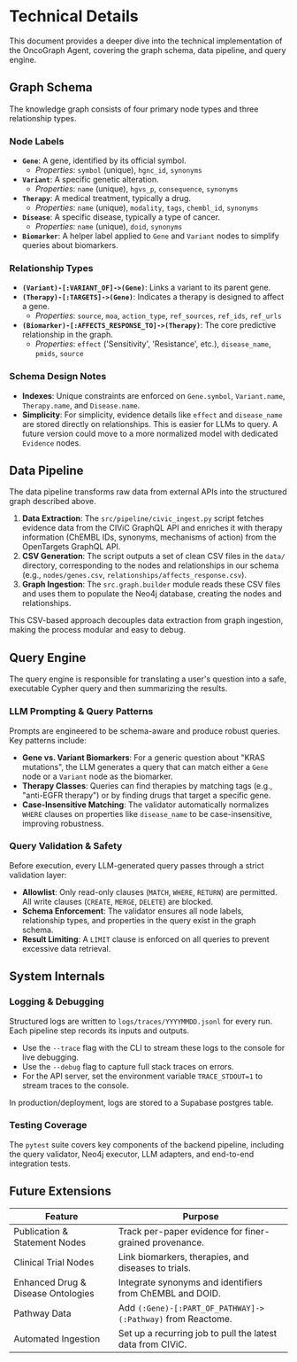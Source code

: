 # Technical Details

This document provides a deeper dive into the technical implementation of the OncoGraph Agent, covering the graph schema, data pipeline, and query engine.

## Graph Schema

The knowledge graph consists of four primary node types and three relationship types.

### Node Labels

- **`Gene`**: A gene, identified by its official symbol.
  - *Properties*: `symbol` (unique), `hgnc_id`, `synonyms`
- **`Variant`**: A specific genetic alteration.
  - *Properties*: `name` (unique), `hgvs_p`, `consequence`, `synonyms`
- **`Therapy`**: A medical treatment, typically a drug.
  - *Properties*: `name` (unique), `modality`, `tags`, `chembl_id`, `synonyms`
- **`Disease`**: A specific disease, typically a type of cancer.
  - *Properties*: `name` (unique), `doid`, `synonyms`
- **`Biomarker`**: A helper label applied to `Gene` and `Variant` nodes to simplify queries about biomarkers.

### Relationship Types

- **`(Variant)-[:VARIANT_OF]->(Gene)`**: Links a variant to its parent gene.
- **`(Therapy)-[:TARGETS]->(Gene)`**: Indicates a therapy is designed to affect a gene.
  - *Properties*: `source`, `moa`, `action_type`, `ref_sources`, `ref_ids`, `ref_urls`
- **`(Biomarker)-[:AFFECTS_RESPONSE_TO]->(Therapy)`**: The core predictive relationship in the graph.
  - *Properties*: `effect` ('Sensitivity', 'Resistance', etc.), `disease_name`, `pmids`, `source`

### Schema Design Notes

- **Indexes**: Unique constraints are enforced on `Gene.symbol`, `Variant.name`, `Therapy.name`, and `Disease.name`.
- **Simplicity**: For simplicity, evidence details like `effect` and `disease_name` are stored directly on relationships. This is easier for LLMs to query. A future version could move to a more normalized model with dedicated `Evidence` nodes.

## Data Pipeline

The data pipeline transforms raw data from external APIs into the structured graph described above.

1.  **Data Extraction**: The `src/pipeline/civic_ingest.py` script fetches evidence data from the CIViC GraphQL API and enriches it with therapy information (ChEMBL IDs, synonyms, mechanisms of action) from the OpenTargets GraphQL API.
2.  **CSV Generation**: The script outputs a set of clean CSV files in the `data/` directory, corresponding to the nodes and relationships in our schema (e.g., `nodes/genes.csv`, `relationships/affects_response.csv`).
3.  **Graph Ingestion**: The `src.graph.builder` module reads these CSV files and uses them to populate the Neo4j database, creating the nodes and relationships.

This CSV-based approach decouples data extraction from graph ingestion, making the process modular and easy to debug.

## Query Engine

The query engine is responsible for translating a user's question into a safe, executable Cypher query and then summarizing the results.

### LLM Prompting & Query Patterns

Prompts are engineered to be schema-aware and produce robust queries. Key patterns include:
-   **Gene vs. Variant Biomarkers**: For a generic question about "KRAS mutations", the LLM generates a query that can match either a `Gene` node or a `Variant` node as the biomarker.
-   **Therapy Classes**: Queries can find therapies by matching tags (e.g., "anti-EGFR therapy") or by finding drugs that target a specific gene.
-   **Case-Insensitive Matching**: The validator automatically normalizes `WHERE` clauses on properties like `disease_name` to be case-insensitive, improving robustness.

### Query Validation & Safety

Before execution, every LLM-generated query passes through a strict validation layer:
-   **Allowlist**: Only read-only clauses (`MATCH`, `WHERE`, `RETURN`) are permitted. All write clauses (`CREATE`, `MERGE`, `DELETE`) are blocked.
-   **Schema Enforcement**: The validator ensures all node labels, relationship types, and properties in the query exist in the graph schema.
-   **Result Limiting**: A `LIMIT` clause is enforced on all queries to prevent excessive data retrieval.

## System Internals

### Logging & Debugging

Structured logs are written to `logs/traces/YYYYMMDD.jsonl` for every run. Each pipeline step records its inputs and outputs.
-   Use the `--trace` flag with the CLI to stream these logs to the console for live debugging.
-   Use the `--debug` flag to capture full stack traces on errors.
-   For the API server, set the environment variable `TRACE_STDOUT=1` to stream traces to the console.

In production/deployment, logs are stored to a Supabase postgres table.


### Testing Coverage

The `pytest` suite covers key components of the backend pipeline, including the query validator, Neo4j executor, LLM adapters, and end-to-end integration tests.

## Future Extensions

| Feature                             | Purpose                                                     |
| ----------------------------------- | ----------------------------------------------------------- |
| Publication & Statement Nodes       | Track per-paper evidence for finer-grained provenance.      |
| Clinical Trial Nodes                | Link biomarkers, therapies, and diseases to trials.         |
| Enhanced Drug & Disease Ontologies | Integrate synonyms and identifiers from ChEMBL and DOID.    |
| Pathway Data                        | Add `(:Gene)-[:PART_OF_PATHWAY]->(:Pathway)` from Reactome. |
| Automated Ingestion                 | Set up a recurring job to pull the latest data from CIViC.  |

